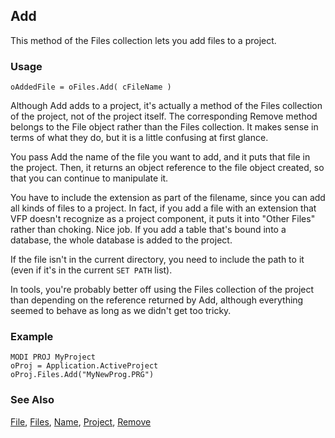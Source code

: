 ## Add

This method of the Files collection lets you add files to a project.

### Usage

```foxpro
oAddedFile = oFiles.Add( cFileName )
```

Although Add adds to a project, it's actually a method of the Files collection of the project, not of the project itself. The corresponding Remove method belongs to the File object rather than the Files collection. It makes sense in terms of what they do, but it is a little confusing at first glance.

You pass Add the name of the file you want to add, and it puts that file in the project. Then, it returns an object reference to the file object created, so that you can continue to manipulate it.

You have to include the extension as part of the filename, since you can add all kinds of files to a project. In fact, if you add a file with an extension that VFP doesn't recognize as a project component, it puts it into "Other Files" rather than choking. Nice job. If you add a table that's bound into a database, the whole database is added to the project.

 If the file isn't in the current directory, you need to include the path to it (even if it's in the current `SET PATH` list).

In tools, you're probably better off using the Files collection of the project than depending on the reference returned by Add, although everything seemed to behave as long as we didn't get too tricky.

### Example

```foxpro
MODI PROJ MyProject
oProj = Application.ActiveProject
oProj.Files.Add("MyNewProg.PRG")
```
### See Also

[File](s4g755.md), [Files](s4g734.md), [Name](s4g612.md), [Project](s4g730.md), [Remove](s4g753.md)